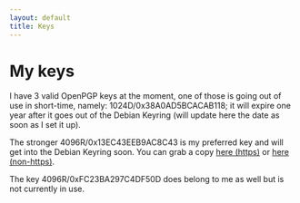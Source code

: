 ```yaml
---
layout: default
title: Keys
---
```

# My keys

I have 3 valid OpenPGP keys at the moment, one of those is going out of use in short-time, namely: 1024D/0x38A0AD5BCACAB118; it will expire one year after it goes out of the Debian Keyring (will update here the date as soon as I set it up).

The stronger 4096R/0x13EC43EEB9AC8C43 is my preferred key and will get into the Debian Keyring soon. You can grab a copy [here (https)](https://pgp.mit.edu/pks/lookup?search=0x13EC43EEB9AC8C43&op=vindex&fingerprint=on) or [here (non-https)](/keys/0x13EC43EEB9AC8C43.pub.asc).

The key 4096R/0xFC23BA297C4DF50D does belong to me as well but is not currently in use.

